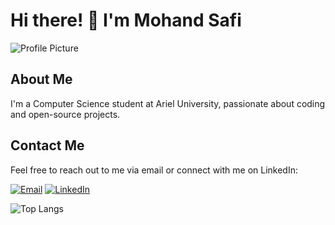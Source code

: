 # Hi there! 👋 I'm Mohand Safi

![Profile Picture](link_to_your_profile_picture)

## About Me
I'm a Computer Science student at Ariel University, passionate about coding and open-source projects.

## Contact Me
Feel free to reach out to me via email or connect with me on LinkedIn:

[![Email](https://img.icons8.com/color/48/000000/gmail.png)](mailto:mohandsafi@gmail.com)
[![LinkedIn](https://img.icons8.com/color/48/000000/linkedin.png)]([https://www.linkedin.com/in/mohandsafi](https://www.linkedin.com/in/mohanad-sfe-b04855233/)https://www.linkedin.com/in/mohanad-sfe-b04855233/)

![Top Langs](https://github-readme-stats.vercel.app/api/top-langs/?username=anuraghazra&hide_progress=true)


